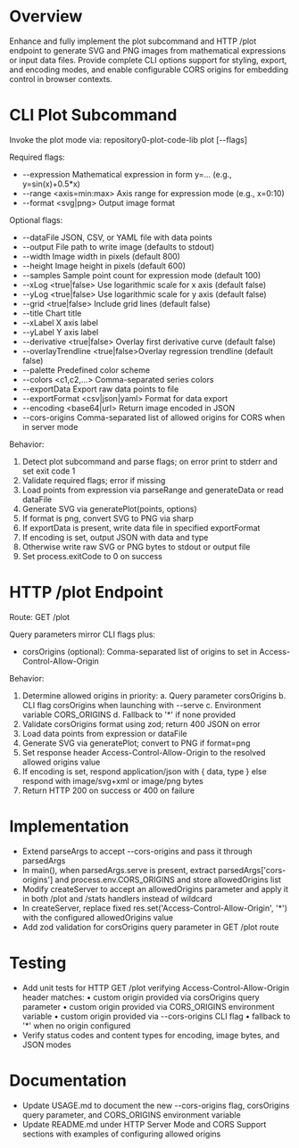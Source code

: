 # Overview
Enhance and fully implement the plot subcommand and HTTP /plot endpoint to generate SVG and PNG images from mathematical expressions or input data files. Provide complete CLI options support for styling, export, and encoding modes, and enable configurable CORS origins for embedding control in browser contexts.

# CLI Plot Subcommand
Invoke the plot mode via:
 repository0-plot-code-lib plot [--flags]

Required flags:
 - --expression <expression>      Mathematical expression in form y=... (e.g., y=sin(x)+0.5*x)
 - --range <axis=min:max>         Axis range for expression mode (e.g., x=0:10)
 - --format <svg|png>             Output image format

Optional flags:
 - --dataFile <path>              JSON, CSV, or YAML file with data points
 - --output <path>                File path to write image (defaults to stdout)
 - --width <number>               Image width in pixels (default 800)
 - --height <number>              Image height in pixels (default 600)
 - --samples <number>             Sample point count for expression mode (default 100)
 - --xLog <true|false>            Use logarithmic scale for x axis (default false)
 - --yLog <true|false>            Use logarithmic scale for y axis (default false)
 - --grid <true|false>            Include grid lines (default false)
 - --title <text>                 Chart title
 - --xLabel <text>                X axis label
 - --yLabel <text>                Y axis label
 - --derivative <true|false>      Overlay first derivative curve (default false)
 - --overlayTrendline <true|false>Overlay regression trendline (default false)
 - --palette <name>               Predefined color scheme
 - --colors <c1,c2,…>             Comma-separated series colors
 - --exportData <path>            Export raw data points to file
 - --exportFormat <csv|json|yaml> Format for data export
 - --encoding <base64|url>        Return image encoded in JSON
 - --cors-origins <origins>       Comma-separated list of allowed origins for CORS when in server mode

Behavior:
 1. Detect plot subcommand and parse flags; on error print to stderr and set exit code 1
 2. Validate required flags; error if missing
 3. Load points from expression via parseRange and generateData or read dataFile
 4. Generate SVG via generatePlot(points, options)
 5. If format is png, convert SVG to PNG via sharp
 6. If exportData is present, write data file in specified exportFormat
 7. If encoding is set, output JSON with data and type
 8. Otherwise write raw SVG or PNG bytes to stdout or output file
 9. Set process.exitCode to 0 on success

# HTTP /plot Endpoint
Route: GET /plot

Query parameters mirror CLI flags plus:
 - corsOrigins (optional): Comma-separated list of origins to set in Access-Control-Allow-Origin

Behavior:
 1. Determine allowed origins in priority:
    a. Query parameter corsOrigins
    b. CLI flag corsOrigins when launching with --serve
    c. Environment variable CORS_ORIGINS
    d. Fallback to '*' if none provided
 2. Validate corsOrigins format using zod; return 400 JSON on error
 3. Load data points from expression or dataFile
 4. Generate SVG via generatePlot; convert to PNG if format=png
 5. Set response header Access-Control-Allow-Origin to the resolved allowed origins value
 6. If encoding is set, respond application/json with { data, type } else respond with image/svg+xml or image/png bytes
 7. Return HTTP 200 on success or 400 on failure

# Implementation
- Extend parseArgs to accept --cors-origins and pass it through parsedArgs
- In main(), when parsedArgs.serve is present, extract parsedArgs['cors-origins'] and process.env.CORS_ORIGINS and store allowedOrigins list
- Modify createServer to accept an allowedOrigins parameter and apply it in both /plot and /stats handlers instead of wildcard
- In createServer, replace fixed res.set('Access-Control-Allow-Origin', '*') with the configured allowedOrigins value
- Add zod validation for corsOrigins query parameter in GET /plot route

# Testing
- Add unit tests for HTTP GET /plot verifying Access-Control-Allow-Origin header matches:
   • custom origin provided via corsOrigins query parameter
   • custom origin provided via CORS_ORIGINS environment variable
   • custom origin provided via --cors-origins CLI flag
   • fallback to '*' when no origin configured
- Verify status codes and content types for encoding, image bytes, and JSON modes

# Documentation
- Update USAGE.md to document the new --cors-origins flag, corsOrigins query parameter, and CORS_ORIGINS environment variable
- Update README.md under HTTP Server Mode and CORS Support sections with examples of configuring allowed origins